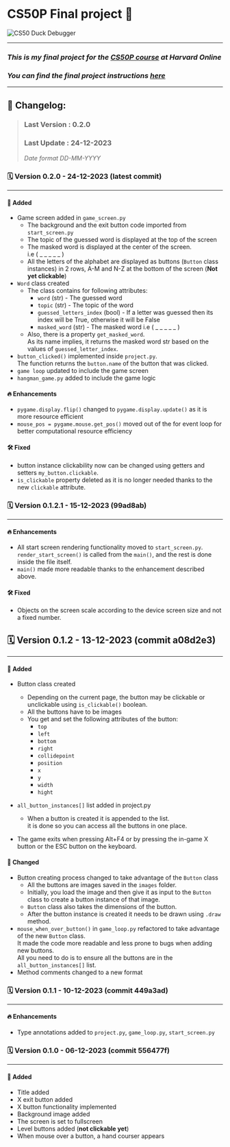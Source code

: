 # **CS50P Final project 💪**
![CS50 Duck Debugger](https://cs50.gallerycdn.vsassets.io/extensions/cs50/ddb50/1.1.2/1691002683906/Microsoft.VisualStudio.Services.Icons.Default)

---

### _This is my final project for the [CS50P course](https://cs50.harvard.edu/python/2022/) at Harvard Online_

### _You can find the final project instructions [here](https://cs50.harvard.edu/python/2022/project/)_

---

## 📝 Changelog:

> ### Last Version : 0.2.0
>
> ### Last Update : 24-12-2023
>
> _Date format DD-MM-YYYY_

### **🗓️ Version 0.2.0 - 24-12-2023  (latest commit)**
---
#### 🚀 Added
- Game screen added in `game_screen.py`
  - The background and the exit button code imported from `start_screen.py`
  - The topic of the guessed word is displayed at the top of the screen
  - The masked word is displayed at the center of the screen.  
  i.e ( _ _ _ _ _ )
  - All the letters of the alphabet are displayed as buttons (`Button` class instances) in 2 rows, A-M and N-Z at the bottom of the screen (**Not yet clickable**)
- `Word` class created
  - The class contains for following attributes:
    - `word` (str) - The guessed word
    - `topic` (str) -  The topic of the word
    - `guessed_letters_index` (bool) - If a letter was guessed then its index will be True, otherwise it will be False
    - `masked_word` (str) - The masked word i.e ( _ _ _ _ _ )
  - Also, there is a property `get_masked_word`.   
  As its name implies, it returns the masked word str based on the values of `guessed_letter_index`.
- `button_clicked()` implemented inside `project.py`.  
  The function returns the `button.name` of the button that was clicked.
- `game loop` updated to include the game screen
- `hangman_game.py` added to include the game logic

#### 🔥 Enhancements
- `pygame.display.flip()` changed to `pygame.display.update()` as it is more resource efficient
- `mouse_pos = pygame.mouse.get_pos()` moved out of the for event loop for better computational resource efficiency

#### 🛠️ Fixed
- button instance clickability now can be changed using getters and setters `my_button.clickable`.  
- `is_clickable` property deleted as it is no longer needed thanks to the new `clickable` attribute.

### **🗓️ Version 0.1.2.1 - 15-12-2023 (99ad8ab)**
--- 
#### 🔥 Enhancements
- All start screen rendering functionality moved to `start_screen.py`.   
`render_start_screen()` is called from the `main()`, and the rest is done inside the file itself.
- `main()` made more readable thanks to the enhancement described above.

#### 🛠️ Fixed
- Objects on the screen scale according to the device screen size and not a fixed number.


## **🗓️ Version 0.1.2 - 13-12-2023** (commit a08d2e3)
---
#### 🚀 Added
- Button class created  
    - Depending on the current page, the button may be clickable or unclickable using `is_clickable()` boolean.
    - All the buttons have to be images
    - You get and set the following attributes of the button:  
        - `top`  
        - `left`  
        - `bottom`  
        - `right`  
        - `collidepoint`  
        - `position`  
        - `x`  
        - `y`  
        - `width`  
        - `hight`  

- `all_button_instances[]` list added in project.py
    - When a button is created it is appended to the list.  
  it is done so you can access all the buttons in one place.
- The game exits when pressing Alt+F4 or by pressing the in-game X button or the ESC button on the keyboard.
#### 🎨 Changed
- Button creating process changed to take advantage of the `Button` class  
    - All the buttons are images saved in the `images` folder.
    - Initially, you load the image and then give it as input to the `Button` class to create a button instance of that image.
    - `Button` class also takes the dimensions of the button.
    - After the button instance is created it needs to be drawn using `.draw` method.
- `mouse_when_over_button()` in `game_loop.py` refactored to take advantage of the new `Button` class.  
  It made the code more readable and less prone to bugs when adding new buttons.  
  All you need to do is to ensure all the buttons are in the `all_button_instances[]` list.
- Method comments changed to a new format

### **🗓️ Version 0.1.1 - 10-12-2023** (commit 449a3ad)
---
#### 🔥 Enhancements
- Type annotations added to `project.py`, `game_loop.py`, `start_screen.py`


### **🗓️ Version 0.1.0 - 06-12-2023** (commit 556477f)
---

#### 🚀 Added

- Title added
- X exit button added
- X button functionality implemented
- Background image added
- The screen is set to fullscreen
- Level buttons added (**not clickable yet**)
- When mouse over a button, a hand courser appears
